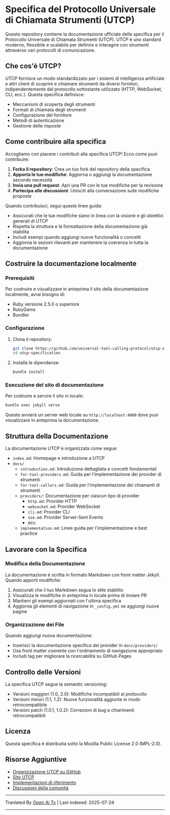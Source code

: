 # Specifica del Protocollo Universale di Chiamata Strumenti (UTCP)

Questo repository contiene la documentazione ufficiale della specifica per il Protocollo Universale di Chiamata Strumenti (UTCP). UTCP è uno standard moderno, flessibile e scalabile per definire e interagire con strumenti attraverso vari protocolli di comunicazione.

## Che cos'è UTCP?

UTCP fornisce un modo standardizzato per i sistemi di intelligenza artificiale e altri client di scoprire e chiamare strumenti da diversi fornitori, indipendentemente dal protocollo sottostante utilizzato (HTTP, WebSocket, CLI, ecc.). Questa specifica definisce:

- Meccanismi di scoperta degli strumenti
- Formati di chiamata degli strumenti
- Configurazione del fornitore
- Metodi di autenticazione
- Gestione delle risposte

## Come contribuire alla specifica

Accogliamo con piacere i contributi alla specifica UTCP! Ecco come puoi contribuire:

1. **Forka il repository**: Crea un tuo fork del repository della specifica
2. **Apporta le tue modifiche**: Aggiorna o aggiungi la documentazione secondo necessità
3. **Invia una pull request**: Apri una PR con le tue modifiche per la revisione
4. **Partecipa alle discussioni**: Unisciti alla conversazione sulle modifiche proposte

Quando contribuisci, segui queste linee guida:

- Assicurati che le tue modifiche siano in linea con la visione e gli obiettivi generali di UTCP
- Rispetta la struttura e la formattazione della documentazione già stabilita
- Includi esempi quando aggiungi nuove funzionalità o concetti
- Aggiorna le sezioni rilevanti per mantenere la coerenza in tutta la documentazione

## Costruire la documentazione localmente

### Prerequisiti

Per costruire e visualizzare in anteprima il sito della documentazione localmente, avrai bisogno di:

- Ruby versione 2.5.0 o superiore
- RubyGems
- Bundler

### Configurazione

1. Clona il repository:
   ```bash
   git clone https://github.com/universal-tool-calling-protocol/utcp-specification.git
   cd utcp-specification
   ```
2. Installa le dipendenze:

   ```bash
   bundle install
   ```
### Esecuzione del sito di documentazione

Per costruire e servire il sito in locale:


```bash
bundle exec jekyll serve
```
Questo avvierà un server web locale su `http://localhost:4000` dove puoi visualizzare in anteprima la documentazione.

## Struttura della Documentazione

La documentazione UTCP è organizzata come segue:

- `index.md`: Homepage e introduzione a UTCP
- `docs/`
  - `introduction.md`: Introduzione dettagliata e concetti fondamentali
  - `for-tool-providers.md`: Guida per l'implementazione dei provider di strumenti
  - `for-tool-callers.md`: Guida per l'implementazione dei chiamanti di strumenti
  - `providers/`: Documentazione per ciascun tipo di provider
    - `http.md`: Provider HTTP
    - `websocket.md`: Provider WebSocket
    - `cli.md`: Provider CLI
    - `sse.md`: Provider Server-Sent Events
    - ecc.
  - `implementation.md`: Linee guida per l'implementazione e best practice

## Lavorare con la Specifica

### Modifica della Documentazione

La documentazione è scritta in formato Markdown con front matter Jekyll. Quando apporti modifiche:

1. Assicurati che il tuo Markdown segua lo stile stabilito
2. Visualizza le modifiche in anteprima in locale prima di inviare PR
3. Mantieni gli esempi aggiornati con l'ultima specifica
4. Aggiorna gli elementi di navigazione in `_config.yml` se aggiungi nuove pagine

### Organizzazione dei File

Quando aggiungi nuova documentazione:

- Inserisci la documentazione specifica del provider in `docs/providers/`
- Usa front matter coerente con l'ordinamento di navigazione appropriato
- Includi tag per migliorare la ricercabilità su GitHub Pages

## Controllo delle Versioni

La specifica UTCP segue la semantic versioning:

- Versioni maggiori (1.0, 2.0): Modifiche incompatibili al protocollo
- Versioni minori (1.1, 1.2): Nuove funzionalità aggiunte in modo retrocompatibile
- Versioni patch (1.0.1, 1.0.2): Correzioni di bug e chiarimenti retrocompatibili

## Licenza

Questa specifica è distribuita sotto la Mozilla Public License 2.0 (MPL-2.0).

## Risorse Aggiuntive

- [Organizzazione UTCP su GitHub](https://github.com/universal-tool-calling-protocol)
- [Sito UTCP](https://utcp.io)
- [Implementazioni di riferimento](https://github.com/universal-tool-calling-protocol/python-utcp)
- [Discussioni della comunità](https://github.com/universal-tool-calling-protocol/utcp-specification/discussions)



---

Tranlated By [Open Ai Tx](https://github.com/OpenAiTx/OpenAiTx) | Last indexed: 2025-07-24

---